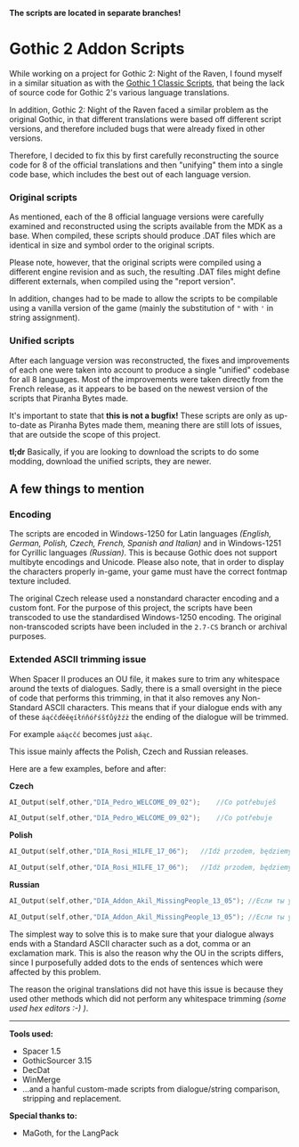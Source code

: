 **The scripts are located in separate branches!**

# Gothic 2 Addon Scripts
While working on a project for Gothic 2: Night of the Raven, I found myself in a similar situation as with the [Gothic 1 Classic Scripts](https://github.com/VaanaCZ/gothic-1-classic-scripts/), that being the lack of source code for Gothic 2's various language translations.

In addition, Gothic 2: Night of the Raven faced a similar problem as the original Gothic, in that different translations were based off different script versions, and therefore included bugs that were already fixed in other versions.

Therefore, I decided to fix this by first carefully reconstructing the source code for 8 of the official translations and then "unifying" them into a single code base, which includes the best out of each language version.

### Original scripts
As mentioned, each of the 8 official language versions were carefully examined and reconstructed using the scripts available from the MDK as a base.  When compiled, these scripts should produce .DAT files which are identical in size and symbol order to the original scripts.

Please note, however, that the original scripts were compiled using a different engine revision and as such, the resulting .DAT files might define different externals, when compiled using the "report version".

In addition, changes had to be made to allow the scripts to be compilable using a vanilla version of the game (mainly the substitution of `"` with `'` in string assignment).

### Unified scripts
After each language version was reconstructed, the fixes and improvements of each one were taken into account to produce a single "unified" codebase for all 8 languages. Most of the improvements were taken directly from the French release, as it appears to be based on the newest version of the scripts that Piranha Bytes made.

It's important to state that **this is not a bugfix!** These scripts are only as up-to-date as Piranha Bytes made them, meaning there are still lots of issues, that are outside the scope of this project.

**tl;dr**
Basically, if you are looking to download the scripts to do some modding, download the unified scripts, they are newer.

## A few things to mention

### Encoding
The scripts are encoded in Windows-1250 for Latin languages *(English, German, Polish, Czech, French, Spanish and Italian)* and in Windows-1251 for Cyrillic languages *(Russian)*. This is because Gothic does not support multibyte encodings and Unicode. Please also note, that in order to display the characters properly in-game, your game must have the correct fontmap texture included.

The original Czech release used a nonstandard character encoding and a custom font. For the purpose of this project, the scripts have been transcoded to use the standardised  Windows-1250 encoding. The original non-transcoded scripts have been included in the `2.7-CS` branch or archival purposes.

### Extended ASCII trimming issue
When Spacer II produces an OU file, it makes sure to trim any whitespace around the texts of dialogues. Sadly, there is a small oversight in the piece of code that performs this trimming, in that it also removes any Non-Standard ASCII characters. This means that if your dialogue ends with any of these `áąćčďéěęíłńňóřśšťůýžźż` the ending of the dialogue will be trimmed.

For example `aáącčć` becomes just `aáąc`.

This issue mainly affects the Polish, Czech and Russian releases.

Here are a few examples, before and after:

**Czech**
```d
AI_Output(self,other,"DIA_Pedro_WELCOME_09_02");	//Co potřebuješ
```
```d
AI_Output(self,other,"DIA_Pedro_WELCOME_09_02");	//Co potřebuje
```
**Polish**
```d
AI_Output(self,other,"DIA_Rosi_HILFE_17_06");	//Idź przodem, będziemy szli za tobą
```
```d
AI_Output(self,other,"DIA_Rosi_HILFE_17_06");	//Idź przodem, będziemy szli za tob
```
**Russian**
```d
AI_Output(self,other,"DIA_Addon_Akil_MissingPeople_13_05");	//Если ты узнаешь что-нибудь об их судьбе, обязательно дай мне знать
```
```d
AI_Output(self,other,"DIA_Addon_Akil_MissingPeople_13_05");	//Если ты узнаешь что-нибудь об их судьбе,
```

The simplest way to solve this is to make sure that your dialogue always ends with a Standard ASCII character such as a dot, comma or an exclamation mark. This is also the reason why the OU in the scripts differs, since I purposefully added dots to the ends of sentences which were affected by this problem.

The reason the original translations did not have this issue is because they used other methods which did not perform any whitespace trimming *(some used hex editors :-) )*.

---
**Tools used:**
- Spacer 1.5
- GothicSourcer 3.15
- DecDat
- WinMerge
- ...and a hanful custom-made scripts from dialogue/string comparison, stripping and replacement.

**Special thanks to:**
- MaGoth, for the LangPack